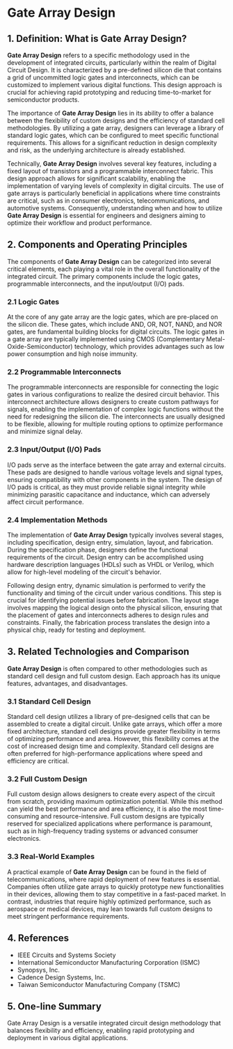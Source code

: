# Gate Array Design

## 1. Definition: What is **Gate Array Design**?
**Gate Array Design** refers to a specific methodology used in the development of integrated circuits, particularly within the realm of Digital Circuit Design. It is characterized by a pre-defined silicon die that contains a grid of uncommitted logic gates and interconnects, which can be customized to implement various digital functions. This design approach is crucial for achieving rapid prototyping and reducing time-to-market for semiconductor products.

The importance of **Gate Array Design** lies in its ability to offer a balance between the flexibility of custom designs and the efficiency of standard cell methodologies. By utilizing a gate array, designers can leverage a library of standard logic gates, which can be configured to meet specific functional requirements. This allows for a significant reduction in design complexity and risk, as the underlying architecture is already established.

Technically, **Gate Array Design** involves several key features, including a fixed layout of transistors and a programmable interconnect fabric. This design approach allows for significant scalability, enabling the implementation of varying levels of complexity in digital circuits. The use of gate arrays is particularly beneficial in applications where time constraints are critical, such as in consumer electronics, telecommunications, and automotive systems. Consequently, understanding when and how to utilize **Gate Array Design** is essential for engineers and designers aiming to optimize their workflow and product performance.

## 2. Components and Operating Principles
The components of **Gate Array Design** can be categorized into several critical elements, each playing a vital role in the overall functionality of the integrated circuit. The primary components include the logic gates, programmable interconnects, and the input/output (I/O) pads.

### 2.1 Logic Gates
At the core of any gate array are the logic gates, which are pre-placed on the silicon die. These gates, which include AND, OR, NOT, NAND, and NOR gates, are fundamental building blocks for digital circuits. The logic gates in a gate array are typically implemented using CMOS (Complementary Metal-Oxide-Semiconductor) technology, which provides advantages such as low power consumption and high noise immunity.

### 2.2 Programmable Interconnects
The programmable interconnects are responsible for connecting the logic gates in various configurations to realize the desired circuit behavior. This interconnect architecture allows designers to create custom pathways for signals, enabling the implementation of complex logic functions without the need for redesigning the silicon die. The interconnects are usually designed to be flexible, allowing for multiple routing options to optimize performance and minimize signal delay.

### 2.3 Input/Output (I/O) Pads
I/O pads serve as the interface between the gate array and external circuits. These pads are designed to handle various voltage levels and signal types, ensuring compatibility with other components in the system. The design of I/O pads is critical, as they must provide reliable signal integrity while minimizing parasitic capacitance and inductance, which can adversely affect circuit performance.

### 2.4 Implementation Methods
The implementation of **Gate Array Design** typically involves several stages, including specification, design entry, simulation, layout, and fabrication. During the specification phase, designers define the functional requirements of the circuit. Design entry can be accomplished using hardware description languages (HDLs) such as VHDL or Verilog, which allow for high-level modeling of the circuit's behavior.

Following design entry, dynamic simulation is performed to verify the functionality and timing of the circuit under various conditions. This step is crucial for identifying potential issues before fabrication. The layout stage involves mapping the logical design onto the physical silicon, ensuring that the placement of gates and interconnects adheres to design rules and constraints. Finally, the fabrication process translates the design into a physical chip, ready for testing and deployment.

## 3. Related Technologies and Comparison
**Gate Array Design** is often compared to other methodologies such as standard cell design and full custom design. Each approach has its unique features, advantages, and disadvantages.

### 3.1 Standard Cell Design
Standard cell design utilizes a library of pre-designed cells that can be assembled to create a digital circuit. Unlike gate arrays, which offer a more fixed architecture, standard cell designs provide greater flexibility in terms of optimizing performance and area. However, this flexibility comes at the cost of increased design time and complexity. Standard cell designs are often preferred for high-performance applications where speed and efficiency are critical.

### 3.2 Full Custom Design
Full custom design allows designers to create every aspect of the circuit from scratch, providing maximum optimization potential. While this method can yield the best performance and area efficiency, it is also the most time-consuming and resource-intensive. Full custom designs are typically reserved for specialized applications where performance is paramount, such as in high-frequency trading systems or advanced consumer electronics.

### 3.3 Real-World Examples
A practical example of **Gate Array Design** can be found in the field of telecommunications, where rapid deployment of new features is essential. Companies often utilize gate arrays to quickly prototype new functionalities in their devices, allowing them to stay competitive in a fast-paced market. In contrast, industries that require highly optimized performance, such as aerospace or medical devices, may lean towards full custom designs to meet stringent performance requirements.

## 4. References
- IEEE Circuits and Systems Society
- International Semiconductor Manufacturing Corporation (ISMC)
- Synopsys, Inc.
- Cadence Design Systems, Inc.
- Taiwan Semiconductor Manufacturing Company (TSMC)

## 5. One-line Summary
Gate Array Design is a versatile integrated circuit design methodology that balances flexibility and efficiency, enabling rapid prototyping and deployment in various digital applications.